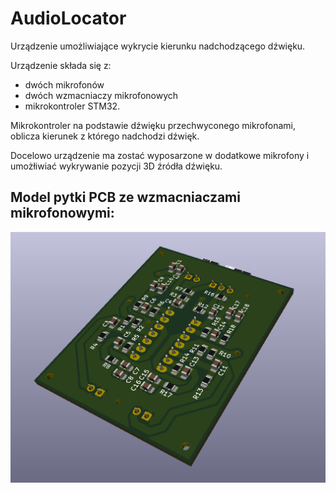 # AudioLocator
Urządzenie umożliwiające wykrycie kierunku nadchodzącego dźwięku.

Urządzenie składa się z:
* dwóch mikrofonów
* dwóch wzmacniaczy mikrofonowych 
* mikrokontroler STM32.

Mikrokontroler na podstawie dźwięku przechwyconego mikrofonami, oblicza kierunek z którego nadchodzi dźwięk.

Docelowo urządzenie ma zostać wyposarzone w dodatkowe mikrofony i umożłiwiać wykrywanie pozycji 3D źródła dźwięku.

## Model pytki PCB ze wzmacniaczami mikrofonowymi:
![PCB](./images/pcb.png)
